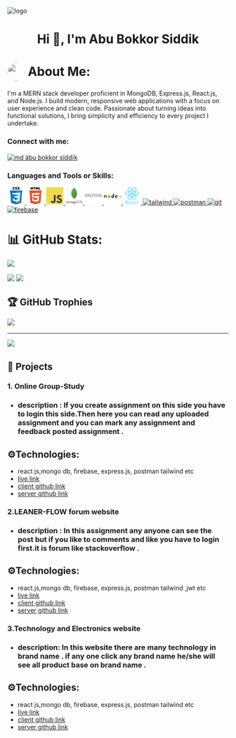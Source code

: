 ![logo](https://github.com/Abu-Bokkor-Siddik/Abu-Bokkor-Siddik/blob/main/mearn%20stack.png)
<h1 align="center">Hi 👋, I'm Abu Bokkor Siddik</h1>

# <img style="border-radius: 100px;"  width="40" align="center" height="40" src="https://i.ibb.co/NZP6vB4/IMG-20220826-141435-1.jpg"/> About Me:
I'm a MERN stack developer proficient in MongoDB, Express.js, React.js, and Node.js. I build modern, responsive web applications with a focus on user experience and clean code. Passionate about turning ideas into functional solutions, I bring simplicity and efficiency to every project I undertake.
<h3 align="left">Connect with me:</h3>
<p align="left">
<a href="https://www.facebook.com/profile.php?id=100024960182776" target="blank"><img align="center" src="https://raw.githubusercontent.com/rahuldkjain/github-profile-readme-generator/master/src/images/icons/Social/facebook.svg" alt="md äbu bokkor sïddïk" height="30" width="40" /></a>
</p>
<h3 align="left">Languages and Tools or Skills:</h3>
<p align="left"> <a href="https://www.w3schools.com/css/" target="_blank" rel="noreferrer"> <img src="https://raw.githubusercontent.com/devicons/devicon/master/icons/css3/css3-original-wordmark.svg" alt="css3" width="40" height="40"/> </a>  <a href="https://www.w3.org/html/" target="_blank" rel="noreferrer"> <img src="https://raw.githubusercontent.com/devicons/devicon/master/icons/html5/html5-original-wordmark.svg" alt="html5" width="40" height="40"/> </a> <a href="https://developer.mozilla.org/en-US/docs/Web/JavaScript" target="_blank" rel="noreferrer"> <img src="https://raw.githubusercontent.com/devicons/devicon/master/icons/javascript/javascript-original.svg" alt="javascript" width="40" height="40"/> </a> <a href="https://www.mongodb.com/" target="_blank" rel="noreferrer"> <img src="https://raw.githubusercontent.com/devicons/devicon/master/icons/mongodb/mongodb-original-wordmark.svg" alt="mongodb" width="40" height="40"/> </a><a href="https://expressjs.com" target="_blank" rel="noreferrer"> <img src="https://raw.githubusercontent.com/devicons/devicon/master/icons/express/express-original-wordmark.svg" alt="express" width="40" height="40"/> </a><a href="https://nodejs.org" target="_blank" rel="noreferrer"> <img src="https://raw.githubusercontent.com/devicons/devicon/master/icons/nodejs/nodejs-original-wordmark.svg" alt="nodejs" width="40" height="40"/> </a> <a href="https://reactjs.org/" target="_blank" rel="noreferrer"> <img src="https://raw.githubusercontent.com/devicons/devicon/master/icons/react/react-original-wordmark.svg" alt="react" width="40" height="40"/> </a><a href="https://tailwindcss.com/" target="_blank" rel="noreferrer"> <img src="https://www.vectorlogo.zone/logos/tailwindcss/tailwindcss-icon.svg" alt="tailwind" width="40" height="40"/></a><a href="https://postman.com" target="_blank" rel="noreferrer"> <img src="https://www.vectorlogo.zone/logos/getpostman/getpostman-icon.svg" alt="postman" width="40" height="40"/> </a><a href="https://git-scm.com/" target="_blank" rel="noreferrer"> <img src="https://www.vectorlogo.zone/logos/git-scm/git-scm-icon.svg" alt="git" width="40" height="40"/></a><a href="https://firebase.google.com/" target="_blank" rel="noreferrer"> <img src="https://www.vectorlogo.zone/logos/firebase/firebase-icon.svg" alt="firebase" width="40" height="40"/> </a></p>

# 📊 GitHub Stats:


   ![](https://github-readme-stats.vercel.app/api?username=Abu-Bokkor-Siddik&theme=vue-dark&hide_border=false&include_all_commits=true&count_private=false)<br/>

![](https://github-readme-streak-stats.herokuapp.com/?user=Abu-Bokkor-Siddik&theme=vue-dark&hide_border=false) ![](https://github-readme-stats.vercel.app/api/top-langs/?username=Abu-Bokkor-Siddik&theme=vue-dark&hide_border=false&include_all_commits=true&count_private=false&layout=compact)


## 🏆 GitHub Trophies
![](https://github-profile-trophy.vercel.app/?username=Abu-Bokkor-Siddik&theme=radical&no-frame=false&no-bg=true&margin-w=4)

---
[![](https://visitcount.itsvg.in/api?id=Abu-Bokkor-Siddik&icon=0&color=0)](https://visitcount.itsvg.in)







## 🧐 Projects
 ### 1. Online Group-Study
 - ### description : If you create assignment on this side you have to login this side.Then here you can read any uploaded assignment and you can mark any assignment and feedback posted assignment .
 ## ⚙️Technologies:
 - react js,mongo db, firebase, express.js, postman tailwind etc
 - [live link](https://groupestudy-aa61a.web.app/)
 - [client github link](https://github.com/Abu-Bokkor-Siddik/assignment) 
 - [server github link](https://github.com/Abu-Bokkor-Siddik/assignment-client)

 ### 2.LEANER-FLOW forum website
 - ### description : In this assignment any anyone can see the post but if you like to comments and like you have to login first.it is forum like stackoverflow .
 ## ⚙️Technologies:
 - react js,mongo db, firebase, express.js, postman tailwind ,jwt etc
 - [live link](https://forum-e3e2b.web.app/)
 - [client github link](https://github.com/Abu-Bokkor-Siddik/leaner-flow-client) 
 - [server github link](https://github.com/Abu-Bokkor-Siddik/leaner-flow-server) 

 ### 3.Technology and Electronics website
 - ### description: In this website there are many technology in brand name . if any one click any brand name he/she will see all product base on brand name .
 ##  ⚙️Technologies:
 - react js,mongo db, firebase, express.js, postman tailwind etc
- [live link](https://client-ass-side.web.app/)
- [client github link](https://github.com/Abu-Bokkor-Siddik/technology-client) 
 - [server github link](https://github.com/Abu-Bokkor-Siddik/technology-server) 






<!--
**Abu-Bokkor-Siddik/Abu-Bokkor-Siddik** is a ✨ _special_ ✨ repository because its `README.md` (this file) appears on your GitHub profile.

Here are some ideas to get you started:

- 🔭 I’m currently working on ...
- 🌱 I’m currently learning ...
- 👯 I’m looking to collaborate on ...
- 🤔 I’m looking for help with ...
- 💬 Ask me about ...
- 📫 How to reach me: ...
- 😄 Pronouns: ...
- ⚡ Fun fact: ...
-->
